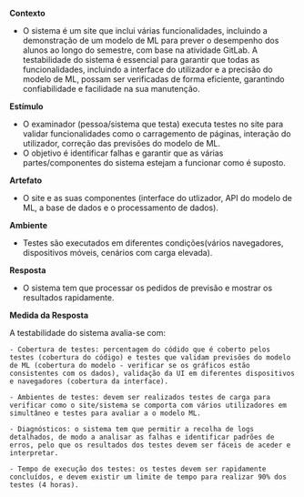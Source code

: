 **Contexto** 

- O sistema é um site que inclui várias funcionalidades, incluindo a demonstração de um modelo de ML para prever o desempenho dos alunos ao longo do semestre, com base na atividade GitLab. A testabilidade do sistema é essencial para garantir que todas as funcionalidades, incluindo a interface do utilizador e a precisão do modelo de ML, possam ser verificadas de forma eficiente, garantindo confiabilidade e facilidade na sua manutenção.

**Estímulo**

- O examinador (pessoa/sistema que testa) executa testes no site para validar funcionalidades como o carragemento de páginas, interação do utilizador, correção das previsões do modelo de ML.
- O objetivo é identificar falhas e garantir que as várias partes/componentes do sistema estejam a funcionar como é suposto.  

**Artefato**

- O site e as suas componentes (interface do utlizador, API do modelo de ML, a base de dados e o processamento de dados). 
  
**Ambiente**

- Testes são executados em diferentes condições(vários navegadores, dispositivos móveis, cenários com carga elevada).  

**Resposta**

- O sistema tem que processar os pedidos de previsão e mostrar os resultados rapidamente.  

**Medida da Resposta**   

A testabilidade do sistema avalia-se com:

    - Cobertura de testes: percentagem do códido que é coberto pelos testes (cobertura do código) e testes que validam previsões do modelo de ML (cobertura do modelo - verificar se os gráficos estão consistentes com os dados), validação da UI em diferentes dispositivos e navegadores (cobertura da interface).

    - Ambientes de testes: devem ser realizados testes de carga para verificar como o site/sistema se comporta com vários utilizadores em simultâneo e testes para avaliar a o modelo ML.

    - Diagnósticos: o sistema tem que permitir a recolha de logs detalhados, de modo a analisar as falhas e identificar padrões de erros, pelo que os resultados dos testes devem ser fáceis de aceder e interpretar. 

    - Tempo de execução dos testes: os testes devem ser rapidamente concluídos, e devem existir um limite de tempo para realizar 90% dos testes (4 horas).